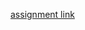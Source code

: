 [assignment link](https://www.cs.utexas.edu/~pingali/CS380C/2023/assignments/assignment1/index.html)